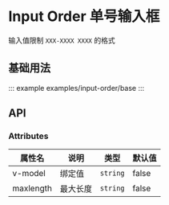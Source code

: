 <!--
 * @Description: 单号输入框使用文档
 * @Date: 2024-06-27 16:45:45
 * @LastEditTime: 2024-10-30 18:15:53
-->

# Input Order 单号输入框

输入值限制 `XXX-XXXX XXXX` 的格式

## 基础用法

::: example
examples/input-order/base
:::

## API

### Attributes

<div class="doc-table column4">

| 属性名    | 说明     | 类型     | 默认值 |
| --------- | -------- | -------- | ------ |
| v-model   | 绑定值   | `string` | false  |
| maxlength | 最大长度 | `string` | false  |

</div>
